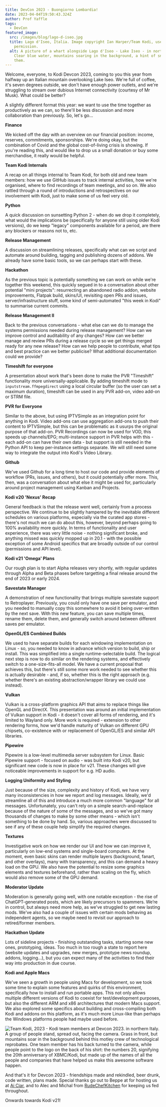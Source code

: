```yaml
---
title: DevCon 2023 - Buongiorno Lombardia!
date: 2023-04-04T19:50:43.324Z
author: Prof Yaffle
tags:
  - DevCon
featured_image:
  src: /images/blog/lago-d-iseo.jpg
  title: Lago d'Iseo, Italia. Image copyright Ian Harper/Team Kodi, used with
    permission.
  alt: A picture of a whart alongside Lago d'Iseo - Lake Iseo - in northern Italy.
    Clear blue water, mountains soaring in the background, a hint of snow atop
    them.
---
```

Welcome, everyone, to Kodi Devcon 2023, coming to you this year from halfway up an Italian mountain overlooking Lake Iseo. We're full of coffee, it's seven degrees outside, we don't have enough power outlets, and we're struggling to stream over dubious Internet connectivity (courtesy of Mr Musk). What could be better?

A slightly different format this year: we want to use the time together as productively as we can, so there'll be less discussion and more collaboration than previously. So, let's go...

**Finance**

We kicked off the day with an overview on our financial position: income, reserves, commitments, sponsorships. We're doing okay, but the combination of Covid and the global cost-of-living crisis is showing. If you're reading this, and would like to drop us a small donation or buy some merchandise, it really would be helpful.

**Team Kodi Internals**

A recap on all things internal to Team Kodi, for both old and new team members: how we use GitHub issues to track internal activities, how we're organised, where to find recordings of team meetings, and so on. We also rattled through a round of introductions and retrospectives on our involvement with Kodi, just to make some of us feel very old.

**Python**

A quick discussion on sunsetting Python 2 - when do we drop it completely, what would the implications be (specifically for anyone still using older Kodi versions), do we keep "legacy" components available for a period, are there any blockers or reasons not to, etc.

**Release Management**

A discussion on streamlining releases, specifically what can we script and automate around building, tagging and publishing dozens of addons. We already have some basic tools, so we can perhaps start with these.

**Hackathon**

As the previous topic is potentially something we can work on while we're together this weekend, this quickly segued in to a conversation about other potential "mini projects": resurrecting an abandoned radio addon, website improvements, Flatpak build, skins/UI, revisiting open PRs and issues, server/infrastructure stuff, some kind of semi-automated "this week in Kodi" to summarise current commits.

**Release Management II**

Back to the previous conversations - what else can we do to manage the systems permissions needed during release management? How can we improve control and auditability of any changes? How can we better manage and review PRs during a release cycle so we get things merged ready for any new release? How can we help people to contribute, what tips and best practice can we better publicise? What additional documentation could we provide?

**Timeshift for everyone**

A presentation about work that's been done to make the PVR "Timeshift" functionality more universally-applicable. By adding timeshift mode to `inputstream.ffmpegdirect` using a local circular buffer (so the user can set a maximum duration), timeshift can be used in any PVR add-on, video add-on or STRM file.

**PVR for Everyone**

Similar to the above, but using IPTVSimple as an integration point for anything in Kodi. Video add-ons can use aggregation add-ons to push their content to IPTVSimple, but this can be problematic as it usurps the original purpose of that add-on. PVR Recordings can now be used for VOD, this speeds up channels/EPG; multi-instance support in PVR helps with this - each add-on can have their own data - but support is still needed in the Python API to keep per-instance settings separate. We will still need some way to integrate the output into Kodi's Video Library.

**Github**

We've used Github for a long time to host our code and provide elements of workflow (PRs, issues, and others), but it could potentially offer more. This, then, was a conversation about what else it might be used for, particularly around project management using Kanban and Projects.

**Kodi v20 'Nexus' Recap**

General feedback is that the release went well, certainly from a process perspective. We continue to be slightly hampered by the inevitable different schedules on various platforms, especially via the curated app stores - there's not much we can do about this, however, beyond perhaps going to 100% availability more quickly. In terms of functionality and user experience, there was very little noise - nothing significant broke, and anything missed was quickly mopped up in 20.1 - with the possible exception of some Android specifics that are broadly outside of our control (permissions and API level).

**Kodi v21 'Omega' Plans** 

Our rough plan is to start Alpha releases very shortly, with regular updates through Alpha and Beta phases before targetting a final release around the end of 2023 or early 2024.

**Savestate Manager** 

A demonstration of new functionality that brings multiple savestate support to Retroplayer. Previously, you could only have one save per emulator, and you needed to manually copy this somewhere to avoid it being over-written by the next save. With this new feature, you can save multiple times, rename them, delete them, and generally switch around between different saves per emulator.

**OpenGL/ES Combined Builds**

We used to have separate builds for each windowing implementation on Linux - so, you needed to know in advance which version to build, ship or install. This was simplified into a single runtime-selectable build. The logical next step is now to do similar on the rendering systems, and effectively switch to a one-size-fits-all model. We have a current proposal that achieves this, but there's still some more work needed to see whether this is actually desirable - and, if so, whether this is the right approach (e.g. whether there's an existing abstraction/wrapper library we could use instead).

**Vulkan**

Vulkan is a cross-platform graphics API that aims to replace things like OpenGL and DirectX. This presentation was around an initial implementation of Vulkan support in Kodi - it doesn't cover all forms of rendering, and it's limited to Wayland only. More work is required - extension to other rendering forms, how we'd handle maturity of Vulkan on different GPU chipsets, co-existence with or replacement of OpenGL/ES and similar API libraries.

**Pipewire**

Pipewire is a low-level multimedia server subsystem for Linux. Basic Pipewire support - focused on audio - was built into Kodi v20, but significant new code is now in place for v21. These changes will give noticeable improvements in support for e.g. HD audio.

**Logging Uniformity and Styling**

Just because of the size, complexity and history of Kodi, we have very many inconsistencies in how we report and log messages. Ideally, we'd streamline all of this and introduce a much more common "language" for all messages. Unfortunately, you can't rely on a simple search-and-replace because of the nature of some of the messages, and so we've got many thousands of changes to make by some other means - which isn't something to be done by hand. So, various approaches were discussed to see if any of these couple help simplify the required changes.

**Textures**

Investigative work on how we render our UI and how we can improve it, particularly on low-end systems and single-board computers. At the moment, even basic skins can render multiple layers (background, fanart, and other overlays), many with transparency, and this can demand a heavy load on the GPU. We also have the potential to resize some graphics elements and textures beforehand, rather than scaling on the fly, which would also remove some of the GPU demand.

**Moderator Update**

Moderation is generally going well, with one notable exception - the rise of ChatGPT-generated posts, which are likely precursors to spammers. We’re in control, but always need more help, as we’ve struggled to get new lasting mods. We've also had a couple of issues with certain mods behaving as independent agents, so we maybe need to revisit our approach to retired/former members.

**Hackathon Update**

Lots of sideline projects - finishing outstanding tasks, starting some new ones, prototyping, ideas. Too much in too rough a state to report here (website updates and upgrades, new merges, prototype news roundup, addons, logging...), but you can expect many of the activities to find their way into production in due course. 

**Kodi and Apple Macs**

We've seen a growth in people using Macs for development, so we took some time to explain some features and quirks of this environment, specifically how to install and run portable apps. This not only allows multiple different versions of Kodi to coexist for test/development purposes, but also the different ARM and x86 architectures that modern Macs support. We also explored some specifics about building and cross-compiling both Kodi and addons on this platform, as it's much more Linux-like than perhaps the Windows platforms people had maybe used before.

![Team Kodi, 2023 - Kodi team members at Devcon 2023. in northern Italy. A group of people stand, spread out, facing the camera. Grass in front, but mountains soar in the background behind this motley crew of technological reprobates. One team member has his back turned to the camera, while people point to the logo on the back of his shirt: the numbers 20, signifying the 20th anniversary of XBMC/Kodi, but made up of the names of all the people and companies that have helped us make this awesome software happen.](/images/blog/team-kodi-2023-italy-ceratello-lovere.jpg "Team Kodi, 2023 - Italy")

And that's it for Devcon 2023 - friendships made and rekindled, beer drunk, code written, plans made. Special thanks go out to Beppe at for hosting us at [Ai Ciar](https://www.airbnb.com/rooms/25868161), and to Alec and Michal from [RudeChefKitchen](https://www.rudechefkitchen.com) for keeping us fed throughout. 

Onwards towards Kodi v21!